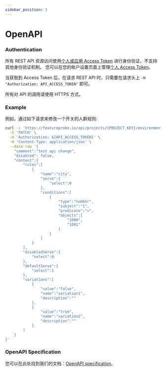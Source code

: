```yaml
---
sidebar_position: 3
---
```


# OpenAPI

### Authentication

所有 REST API 资源访问使用[个人或应用 Access Token](#) 进行身份验证，不支持其他身份验证机制。 您可以在您的帐户设置页面上管理[个人 Access Token](#)。

当获取到 Access Token 后，在请求 REST API 时，只需要在请求头上  `-H "Authorization: API_ACCESS_TOKEN"` 即可。

所有对 API 的调用请使用 HTTPS 方式。



### Example

例如，通过如下请求来修改一个开关的人群规则:

```bash
curl -i 'https://featureprobe.io/api/projects/{PROJECT_KEY}/environments/{ENV_KEY}/toggles/{TOGGLE_KEY}/targeting' \
  -X 'PATCH' \
  -H 'Authorization: ${API_ACCESS_TOKEN}' \
  -H 'Content-Type: application/json' \
  --data-raw '{
    "comment":"test api change",
    "disabled": false,
    "content":{
        "rules":[
            {
                "name":"city",
                "serve":{
                    "select":0
                },
                "conditions":[
                    {
                        "type":"number",
                        "subject":"1",
                        "predicate":">",
                        "objects":[
                            "1000",
                            "1001"
                        ]
                    }
                ]
            }
        ],
        "disabledServe":{
            "select":0
        },
        "defaultServe":{
            "select":1
        },
        "variations":[
            {
                "value":"false",
                "name":"variation1",
                "description":""
            },
            {
                "value":"true",
                "name":"variation2",
                "description":""
            }
        ]
    }
}'
```



### OpenAPI Specification

您可以在此处找到我们的文档：[OpenAPI specification](https://featureprobe.io/api-docs)。